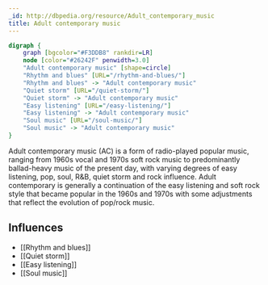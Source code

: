 ```yaml
---
_id: http://dbpedia.org/resource/Adult_contemporary_music
title: Adult contemporary music
---
```


```dot
digraph {
	graph [bgcolor="#F3DDB8" rankdir=LR]
	node [color="#26242F" penwidth=3.0]
	"Adult contemporary music" [shape=circle]
	"Rhythm and blues" [URL="/rhythm-and-blues/"]
	"Rhythm and blues" -> "Adult contemporary music"
	"Quiet storm" [URL="/quiet-storm/"]
	"Quiet storm" -> "Adult contemporary music"
	"Easy listening" [URL="/easy-listening/"]
	"Easy listening" -> "Adult contemporary music"
	"Soul music" [URL="/soul-music/"]
	"Soul music" -> "Adult contemporary music"
}
```

Adult contemporary music (AC) is a form of radio-played popular music, ranging from 1960s vocal and 1970s soft rock music to predominantly ballad-heavy music of the present day, with varying degrees of easy listening, pop, soul, R&B, quiet storm and rock influence. Adult contemporary is generally a continuation of the easy listening and soft rock style that became popular in the 1960s and 1970s with some adjustments that reflect the evolution of pop/rock music.

## Influences

- [[Rhythm and blues]]
- [[Quiet storm]]
- [[Easy listening]]
- [[Soul music]]

